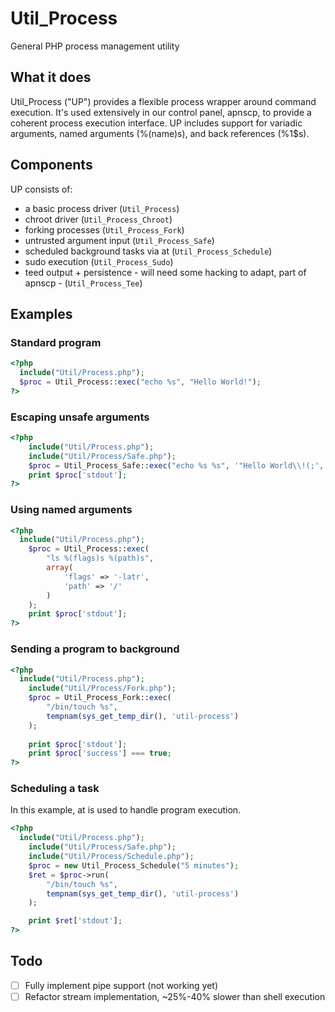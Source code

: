 # Util_Process
General PHP process management utility

## What it does
Util_Process ("UP") provides a flexible process wrapper around command execution. It's used extensively in our control panel, apnscp, to provide a coherent process execution interface. UP includes support for variadic arguments, named arguments (%(name)s), and back references (%1$s).

## Components
UP consists of:
* a basic process driver (`Util_Process`)
* chroot driver (`Util_Process_Chroot`)
* forking processes (`Util_Process_Fork`)
* untrusted argument input (`Util_Process_Safe`)
* scheduled background tasks via at (`Util_Process_Schedule`)
* sudo execution (`Util_Process_Sudo`)
* teed output + persistence - will need some hacking to adapt, part of apnscp - (`Util_Process_Tee`)

## Examples
### Standard program
```php
<?php
  include("Util/Process.php");
  $proc = Util_Process::exec("echo %s", "Hello World!");
?>
```

### Escaping unsafe arguments
```php
<?php  
	include("Util/Process.php");
	include("Util/Process/Safe.php");
	$proc = Util_Process_Safe::exec("echo %s %s", '"Hello World\\!(;', ':(){ :|: & };:');
	print $proc['stdout'];
?>
```

### Using named arguments
```php
<?php
  include("Util/Process.php");
	$proc = Util_Process::exec(
		"ls %(flags)s %(path)s",
		array(
			'flags' => '-latr',
		    'path' => '/'
		)
	);
	print $proc['stdout'];
?>
```

### Sending a program to background
```php
<?php
  include("Util/Process.php");
	include("Util/Process/Fork.php");
	$proc = Util_Process_Fork::exec(
		"/bin/touch %s",
		tempnam(sys_get_temp_dir(), 'util-process')
	);
	
	print $proc['stdout'];
	print $proc['success'] === true; 
?>
```
### Scheduling a task
In this example, at is used to handle program execution. 
```php
<?php
  include("Util/Process.php");
	include("Util/Process/Safe.php");
	include("Util/Process/Schedule.php");
	$proc = new Util_Process_Schedule("5 minutes");
	$ret = $proc->run(
		"/bin/touch %s",
		tempnam(sys_get_temp_dir(), 'util-process')
	);

	print $ret['stdout'];
?>
```

## Todo
- [ ] Fully implement pipe support (not working yet)
- [ ] Refactor stream implementation, ~25%-40% slower than shell execution
